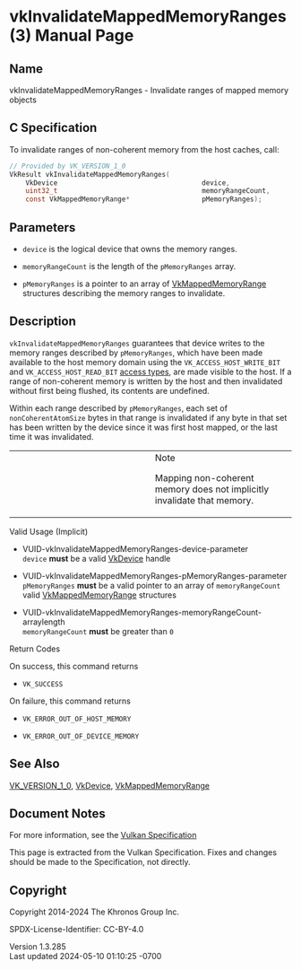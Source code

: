 # vkInvalidateMappedMemoryRanges(3) Manual Page

## Name

vkInvalidateMappedMemoryRanges - Invalidate ranges of mapped memory
objects



## <a href="#_c_specification" class="anchor"></a>C Specification

To invalidate ranges of non-coherent memory from the host caches, call:

``` c
// Provided by VK_VERSION_1_0
VkResult vkInvalidateMappedMemoryRanges(
    VkDevice                                    device,
    uint32_t                                    memoryRangeCount,
    const VkMappedMemoryRange*                  pMemoryRanges);
```

## <a href="#_parameters" class="anchor"></a>Parameters

- `device` is the logical device that owns the memory ranges.

- `memoryRangeCount` is the length of the `pMemoryRanges` array.

- `pMemoryRanges` is a pointer to an array of
  [VkMappedMemoryRange](https://registry.khronos.org/vulkan/specs/1.3-extensions/man/html/VkMappedMemoryRange.html) structures describing
  the memory ranges to invalidate.

## <a href="#_description" class="anchor"></a>Description

`vkInvalidateMappedMemoryRanges` guarantees that device writes to the
memory ranges described by `pMemoryRanges`, which have been made
available to the host memory domain using the `VK_ACCESS_HOST_WRITE_BIT`
and `VK_ACCESS_HOST_READ_BIT` <a
href="https://registry.khronos.org/vulkan/specs/1.3-extensions/html/vkspec.html#synchronization-access-types"
target="_blank" rel="noopener">access types</a>, are made visible to the
host. If a range of non-coherent memory is written by the host and then
invalidated without first being flushed, its contents are undefined.

Within each range described by `pMemoryRanges`, each set of
`nonCoherentAtomSize` bytes in that range is invalidated if any byte in
that set has been written by the device since it was first host mapped,
or the last time it was invalidated.

<table>
<colgroup>
<col style="width: 50%" />
<col style="width: 50%" />
</colgroup>
<tbody>
<tr class="odd">
<td class="icon"><em></em></td>
<td class="content">Note
<p>Mapping non-coherent memory does not implicitly invalidate that
memory.</p></td>
</tr>
</tbody>
</table>

Valid Usage (Implicit)

- <a href="#VUID-vkInvalidateMappedMemoryRanges-device-parameter"
  id="VUID-vkInvalidateMappedMemoryRanges-device-parameter"></a>
  VUID-vkInvalidateMappedMemoryRanges-device-parameter  
  `device` **must** be a valid [VkDevice](https://registry.khronos.org/vulkan/specs/1.3-extensions/man/html/VkDevice.html) handle

- <a href="#VUID-vkInvalidateMappedMemoryRanges-pMemoryRanges-parameter"
  id="VUID-vkInvalidateMappedMemoryRanges-pMemoryRanges-parameter"></a>
  VUID-vkInvalidateMappedMemoryRanges-pMemoryRanges-parameter  
  `pMemoryRanges` **must** be a valid pointer to an array of
  `memoryRangeCount` valid
  [VkMappedMemoryRange](https://registry.khronos.org/vulkan/specs/1.3-extensions/man/html/VkMappedMemoryRange.html) structures

- <a
  href="#VUID-vkInvalidateMappedMemoryRanges-memoryRangeCount-arraylength"
  id="VUID-vkInvalidateMappedMemoryRanges-memoryRangeCount-arraylength"></a>
  VUID-vkInvalidateMappedMemoryRanges-memoryRangeCount-arraylength  
  `memoryRangeCount` **must** be greater than `0`

Return Codes

On success, this command returns  
- `VK_SUCCESS`

On failure, this command returns  
- `VK_ERROR_OUT_OF_HOST_MEMORY`

- `VK_ERROR_OUT_OF_DEVICE_MEMORY`

## <a href="#_see_also" class="anchor"></a>See Also

[VK_VERSION_1_0](https://registry.khronos.org/vulkan/specs/1.3-extensions/man/html/VK_VERSION_1_0.html), [VkDevice](https://registry.khronos.org/vulkan/specs/1.3-extensions/man/html/VkDevice.html),
[VkMappedMemoryRange](https://registry.khronos.org/vulkan/specs/1.3-extensions/man/html/VkMappedMemoryRange.html)

## <a href="#_document_notes" class="anchor"></a>Document Notes

For more information, see the <a
href="https://registry.khronos.org/vulkan/specs/1.3-extensions/html/vkspec.html#vkInvalidateMappedMemoryRanges"
target="_blank" rel="noopener">Vulkan Specification</a>

This page is extracted from the Vulkan Specification. Fixes and changes
should be made to the Specification, not directly.

## <a href="#_copyright" class="anchor"></a>Copyright

Copyright 2014-2024 The Khronos Group Inc.

SPDX-License-Identifier: CC-BY-4.0

Version 1.3.285  
Last updated 2024-05-10 01:10:25 -0700
